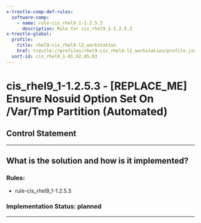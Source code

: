 ```yaml
---
x-trestle-comp-def-rules:
  software-comp:
    - name: rule-cis_rhel9_1-1.2.5.3
      description: Rule for cis_rhel9_1-1.2.5.3
x-trestle-global:
  profile:
    title: rhel9-cis_rhel9-l2_workstation
    href: trestle://profiles/rhel9-cis_rhel9-l2_workstation/profile.json
  sort-id: cis_rhel9_1-01.02.05.03
---
```


# cis_rhel9_1-1.2.5.3 - \[REPLACE_ME\] Ensure Nosuid Option Set On /Var/Tmp Partition (Automated)

## Control Statement

______________________________________________________________________

## What is the solution and how is it implemented?

<!-- For implementation status enter one of: implemented, partial, planned, alternative, not-applicable -->

<!-- Note that the list of rules under ### Rules: is read-only and changes will not be captured after assembly to JSON -->

<!-- Add control implementation description here for control: cis_rhel9_1-1.2.5.3 -->

### Rules:

  - rule-cis_rhel9_1-1.2.5.3

### Implementation Status: planned

______________________________________________________________________
